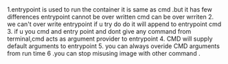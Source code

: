 ## 

1.entrypoint is used to run the container it is same as cmd .but it has few differences 
entrypoint cannot be over written cmd can be over wrriten 
2. we can't over write entrypoint if u try do do it will append to entrypoint cmd 
3. if u you cmd and entry point and dont give any command from terminal,cmd acts as argument provider to entrypoint 
4. CMD will supply default arguments to entrypoint 
5. you can always overide CMD arguments from run time 
6 .you can stop misusing image with other command .